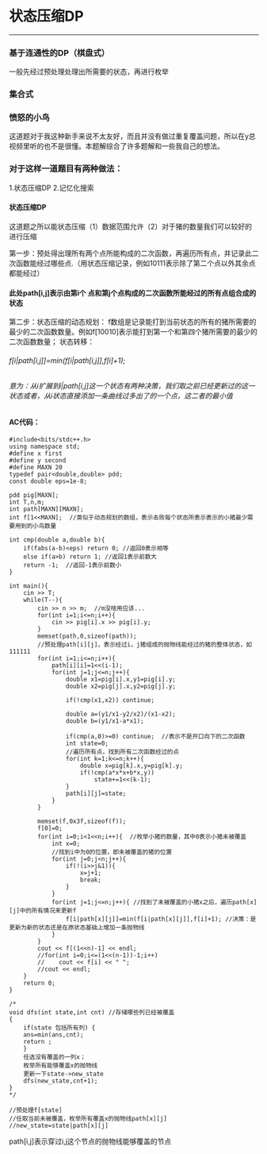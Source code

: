 # 状态压缩DP

<hr>

### 基于连通性的DP（棋盘式）

一般先经过预处理处理出所需要的状态，再进行枚举

### 集合式



### 愤怒的小鸟
这道题对于我这种新手来说不太友好，而且并没有做过重复覆盖问题，所以在y总视频里听的也不是很懂。本题解综合了许多题解和一些我自己的想法。

### 对于这样一道题目有两种做法：
1.状态压缩DP
2.记忆化搜索

#### 状态压缩DP
这道题之所以能状态压缩（1）数据范围允许（2）对于猪的数量我们可以较好的进行压缩

第一步：预处得出理所有两个点所能构成的二次函数，再遍历所有点，并记录此二次函数能经过哪些点.（用状态压缩记录，例如10111表示除了第二个点以外其余点都能经过）
#### 此处path[i,j]表示由第i个 点和第j个点构成的二次函数所能经过的所有点组合成的状态

第二步：状态压缩的动态规划：
f数组是记录能打到当前状态的所有的猪所需要的最少的二次函数数量。例如f[10010]表示能打到第一个和第四个猪所需要的最少的二次函数数量；
状态转移：
###### f[i|path[i,j]]=min(f[i|path[i,j]],f[i]+1);
###### 意为：从i扩展到i|path[i,j]这一个状态有两种决策，我们取之前已经更新过的这一状态或者，从i状态直接添加一条曲线过多出了的一个点，这二者的最小值

#### AC代码：
```
#include<bits/stdc++.h>
using namespace std;
#define x first
#define y second
#define MAXN 20
typedef pair<double,double> pdd;
const double eps=1e-8;

pdd pig[MAXN];
int T,n,m;
int path[MAXN][MAXN];
int f[1<<MAXN];  //类似于动态规划的数组，表示击败每个状态所表示表示的小猪最少需要用到的小鸟数量

int cmp(double a,double b){
    if(fabs(a-b)<eps) return 0; //返回0表示相等
    else if(a>b) return 1; //返回1表示前数大
    return -1;  //返回-1表示前数小
}

int main(){
    cin >> T;
    while(T--){
        cin >> n >> m;  //m没啥用应该...
        for(int i=1;i<=n;i++){
            cin >> pig[i].x >> pig[i].y;
        }
        memset(path,0,sizeof(path));
        //预处理path[i][j]，表示经过i，j猪组成的抛物线能经过的猪的整体状态，如111111
        for(int i=1;i<=n;i++){
            path[i][i]=1<<(i-1);
            for(int j=1;j<=n;j++){
                double x1=pig[i].x,y1=pig[i].y;
                double x2=pig[j].x,y2=pig[j].y;
                
                if(!cmp(x1,x2)) continue;
                
                double a=(y1/x1-y2/x2)/(x1-x2);
                double b=(y1/x1-a*x1);
                
                if(cmp(a,0)>=0) continue;  //表示不是开口向下的二次函数
                int state=0;
                //遍历所有点，找到所有二次函数经过的点
                for(int k=1;k<=n;k++){
                    double x=pig[k].x,y=pig[k].y;
                    if(!cmp(a*x*x+b*x,y))
                        state+=1<<(k-1);
                }
                path[i][j]=state;
            }
        }
        
        memset(f,0x3f,sizeof(f));
        f[0]=0;
        for(int i=0;i<1<<n;i++){  //枚举小猪的数量，其中0表示小猪未被覆盖
            int x=0;
            //找到i中为0的位置，即未被覆盖的猪的位置
            for(int j=0;j<n;j++){
                if(!(i>>j&1)){
                    x=j+1;
                    break;
                }
            }
            for(int j=1;j<=n;j++){ //找到了未被覆盖的小猪x之后，遍历path[x][j]中的所有情况来更新f
                f[i|path[x][j]]=min(f[i|path[x][j]],f[i]+1); //决策：是更新为新的状态还是在原状态基础上增加一条抛物线
            }
        }
        cout << f[(1<<n)-1] << endl;
        //for(int i=0;i<=(1<<(n-1))-1;i++)
        //    cout << f[i] << " ";
        //cout << endl;
    }
    return 0;
}
```

```
/*
void dfs(int state,int cnt) //存储哪些列已经被覆盖
{
    if(state 包括所有列) {
    ans=min(ans,cnt);
    return ;
    }
    任选没有覆盖的一列x；
    枚举所有能够覆盖x的抛物线
    更新一下state->new_state
    dfs(new_state,cnt+1);
}
*/

//预处理f[state]
//任取当前未被覆盖，枚举所有覆盖x的抛物线path[x][j]
//new_state=state|path[x][j]

```
path[i,j]表示穿过i,j这个节点的抛物线能够覆盖的节点